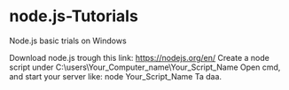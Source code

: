 # node.js-Tutorials
Node.js basic trials on Windows

Download node.js trough this link: https://nodejs.org/en/ 
Create a node script under C:\users\Your_Computer_name\Your_Script_Name
Open cmd, and start your server like: node Your_Script_Name
Ta daa.
